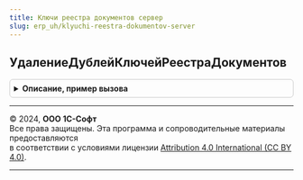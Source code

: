 ```yaml
---
title: Ключи реестра документов сервер
slug: erp_uh/klyuchi-reestra-dokumentov-server
---
```



## УдалениеДублейКлючейРеестраДокументов
<details style="margin: 1em 0; padding: 0.5em; border: 1px solid #ccc; border-radius: 6px;">

<summary style="font-weight: bold; cursor: pointer;">Описание, пример вызова</summary>

```bsl

// Выполняет запуск регламентного задания по удалению дублей
// в справочнике КлючиРеестраДокументов.
//
Процедура УдалениеДублейКлючейРеестраДокументов() Экспорт
```

Пример вызова
```bsl
КлючиРеестраДокументовСервер.УдалениеДублейКлючейРеестраДокументов() 
```
</details>

---

© 2024, **ООО 1С-Софт**  
Все права защищены. Эта программа и сопроводительные материалы предоставляются  
в соответствии с условиями лицензии [Attribution 4.0 International (CC BY 4.0)](https://creativecommons.org/licenses/by/4.0/legalcode).

---
